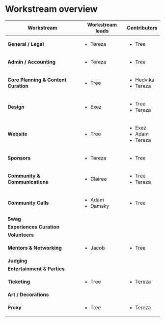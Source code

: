 # Workstream overview



| Workstream                           | Workstream leads                      | Contributors                                       |
| ------------------------------------ | ------------------------------------- | -------------------------------------------------- |
| **General / Legal**                  | <ul><li>Tereza</li></ul>              | <ul><li>Tree</li></ul>                             |
| **Admin / Accounting**               | <ul><li>Tereza</li></ul>              | <ul><li>Tree</li></ul>                             |
| **Core Planning & Content Curation** | <ul><li>Tree</li></ul>                | <ul><li>Hedvika</li><li>Tereza</li></ul>           |
| **Design**                           | <ul><li>Exez</li></ul>                | <ul><li>Tree</li><li>Tereza</li></ul>              |
| **Website**                          | <ul><li>Tree</li></ul>                | <ul><li>Exez</li><li>Adam</li><li>Tereza</li></ul> |
| **Sponsors**                         | <ul><li>Tereza</li></ul>              | <ul><li>Tree</li></ul>                             |
| **Community & Communications**       | <ul><li>Clairee</li></ul>             | <ul><li>Tree</li><li>Tereza</li></ul>              |
| **Community Calls**                  | <ul><li>Adam</li><li>Damsky</li></ul> | <ul><li>Tree</li></ul>                             |
| **Swag**                             |                                       |                                                    |
| **Experiences Curation**             |                                       |                                                    |
| **Volunteers**                       |                                       |                                                    |
| **Mentors & Networking**             | <ul><li>Jacob</li></ul>               | <ul><li>Tree</li></ul>                             |
| **Judging**                          |                                       |                                                    |
| **Entertainment & Parties**          |                                       |                                                    |
| **Ticketing**                        | <ul><li>Tree</li></ul>                | <ul><li>Tereza</li></ul>                           |
| **Art / Decorations**                |                                       |                                                    |
| **Proxy**                            | <ul><li>Tree</li></ul>                | <ul><li>Tereza</li></ul>                           |



